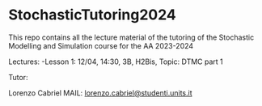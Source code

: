 # StochasticTutoring2024
This repo contains all the lecture material of the tutoring of the Stochastic Modelling and Simulation course for the AA 2023-2024

Lectures:
  -Lesson 1: 12/04, 14:30, 3B, H2Bis, Topic: DTMC part 1


Tutor:

Lorenzo Cabriel
MAIL: lorenzo.cabriel@studenti.units.it
